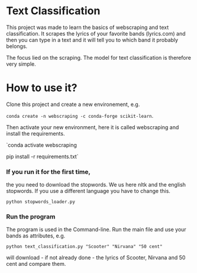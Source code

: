 # Text Classification

This project was made to learn the basics of webscraping and text classification. It scrapes the lyrics of your favorite bands (lyrics.com) and then you can type in a text and it will tell you to which band it probably belongs.

The focus lied on the scraping. The model for text classification is therefore very simple.


# How to use it?

Clone this project and create a new environement, e.g.

 `conda create -n webscraping -c conda-forge scikit-learn`.
 
 Then activate your new environment, here it is called webscraping and install the requirements.
 
`conda activate webscraping

pip install -r requirements.txt`
 
 
### If you run it for the first time,

the you need to download the stopwords. We us here nltk and the english stopwords. If you use a different language you have to change this.

`python stopwords_loader.py`

### Run the program

The program is used in the Command-line. Run the main file and use your bands as attributes, e.g. 

`python text_classification.py "Scooter" "Nirvana" "50 cent"`

will download - if not already done - the lyrics of Scooter, Nirvana and 50 cent and compare them.
